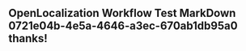 <properties
ms.topic="hero-topic"
ms.test1="hero-topic"
ms.test2="test"/>

## OpenLocalization Workflow Test MarkDown 0721e04b-4e5a-4646-a3ec-670ab1db95a0 thanks!
